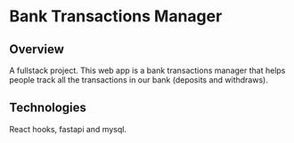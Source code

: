 # Bank Transactions Manager

## Overview

A fullstack project. This web app is a bank transactions manager that helps people track all the transactions in our bank (deposits and withdraws).

## Technologies

React hooks, fastapi and mysql.
